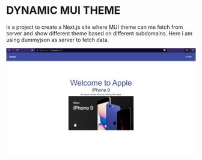 # DYNAMIC MUI THEME

is a project to create a Next.js site where MUI theme can me fetch from server and show different theme based on different subdomains.
Here i am using dummyjson as server to fetch data.

![alt text](https://github.com/uddipan32/dynamic_mui_theme/blob/main/public/1.JPG)
